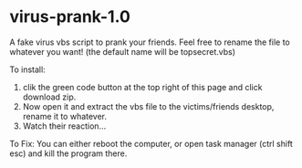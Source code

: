 # virus-prank-1.0
A fake virus vbs script to prank your friends. Feel free to rename the file to whatever you want! (the default name will be topsecret.vbs) 

To install:
1. clik the green code button at the top right of this page and click download zip.
2. Now open it and extract the vbs file to the victims/friends desktop, rename it to whatever. 
3. Watch their reaction...

To Fix:
You can either reboot the computer, or open task manager (ctrl shift esc) and kill the program there.
